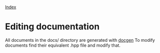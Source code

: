 [Index](index.hpp.md#index)

# Editing documentation

All documents in the docs/ directory are generated with [docgen](https://github.com/xenris/docgen)
To modify documents find their equivalent .hpp file and modify that.
